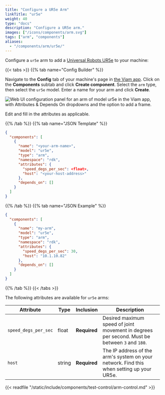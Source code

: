 ```yaml
---
title: "Configure a UR5e Arm"
linkTitle: "ur5e"
weight: 40
type: "docs"
description: "Configure a UR5e arm."
images: ["/icons/components/arm.svg"]
tags: ["arm", "components"]
aliases:
  - "/components/arm/ur5e/"
---
```


Configure a `ur5e` arm to add a [Universal Robots UR5e](https://www.universal-robots.com/products/ur5-robot) to your machine:

{{< tabs >}}
{{% tab name="Config Builder" %}}

Navigate to the **Config** tab of your machine's page in [the Viam app](https://app.viam.com).
Click on the **Components** subtab and click **Create component**.
Select the `arm` type, then select the `ur5e` model.
Enter a name for your arm and click **Create**.

![Web UI configuration panel for an arm of model ur5e in the Viam app, with Attributes & Depends On dropdowns and the option to add a frame.](/components/arm/ur5e-ui-config.png)

Edit and fill in the attributes as applicable.

{{% /tab %}}
{{% tab name="JSON Template" %}}

```json {class="line-numbers linkable-line-numbers"}
{
  "components": [
    {
      "name": "<your-arm-name>",
      "model": "ur5e",
      "type": "arm",
      "namespace": "rdk",
      "attributes": {
        "speed_degs_per_sec": <float>,
        "host": "<your-host-address>"
      },
      "depends_on": []
    }
  ]
}
```

{{% /tab %}}
{{% tab name="JSON Example" %}}

```json {class="line-numbers linkable-line-numbers"}
{
  "components": [
    {
      "name": "my-arm",
      "model": "ur5e",
      "type": "arm",
      "namespace": "rdk",
      "attributes": {
        "speed_degs_per_sec": 30,
        "host": "10.1.10.82"
      },
      "depends_on": []
    }
  ]
}
```

{{% /tab %}}
{{< /tabs >}}

The following attributes are available for `ur5e` arms:

<!-- prettier-ignore -->
| Attribute | Type | Inclusion | Description |
| --------- | ---- | ----------| ----------- |
| `speed_degs_per_sec` | float | **Required** | Desired maximum speed of joint movement in degrees per second. Must be between `3` and `180`. |
| `host` | string | **Required** | The IP address of the arm's system on your network. Find this when setting up your UR5e. |

{{< readfile "/static/include/components/test-control/arm-control.md" >}}
